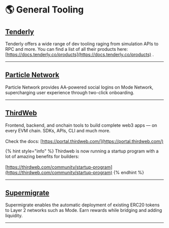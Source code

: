 # 🌎 General Tooling

## [Tenderly](https://tenderly.co/)&#x20;

Tenderly offers a wide range of dev tooling raging from simulation APIs to RPC and more. You can find a list of all their products here: [https://docs.tenderly.co/products](https://docs.tenderly.co/products) .

***

## [Particle Network](https://particle.network/)

Particle Network provides AA-powered social logins on Mode Network, supercharging user experience through two-click onboarding.

***

## [ThirdWeb](https://thirdweb.com/)

Frontend, backend, and onchain tools to build complete web3 apps — on every EVM chain. SDKs, APIs, CLI and much more. \
\
Check the docs: [https://portal.thirdweb.com/](https://portal.thirdweb.com/)

{% hint style="info" %}
Thirdweb is now running a startup program with a lot of amazing benefits for builders:\
\
[https://thirdweb.com/community/startup-program](https://thirdweb.com/community/startup-program)
{% endhint %}

***

## [Supermigrate](https://supermigrate.xyz/en)

Supermigrate enables the automatic deployment of existing ERC20 tokens to Layer 2 networks such as Mode. Earn rewards while bridging and adding liquidity.

***
